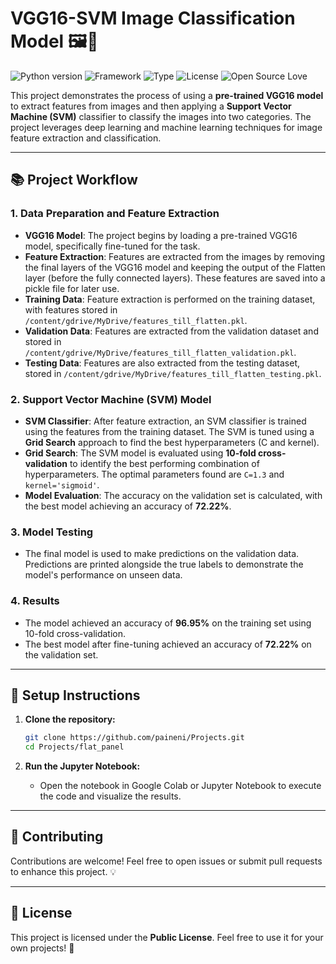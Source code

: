 # VGG16-SVM Image Classification Model 🖼️🤖

![Python version](https://img.shields.io/badge/Python%20version-3.x-light)
![Framework](https://img.shields.io/badge/Framework-TensorFlow-blue)
![Type](https://img.shields.io/badge/Type-Image%20Classification-green)
![License](https://img.shields.io/badge/License-Public-green)
![Open Source Love](https://img.shields.io/badge/%E2%9D%A4%EF%B8%8F-Open%20Source-pink)

This project demonstrates the process of using a **pre-trained VGG16 model** to extract features from images and then applying a **Support Vector Machine (SVM)** classifier to classify the images into two categories. The project leverages deep learning and machine learning techniques for image feature extraction and classification.

---

## 📚 Project Workflow

### 1. **Data Preparation and Feature Extraction**
   - **VGG16 Model**: The project begins by loading a pre-trained VGG16 model, specifically fine-tuned for the task.
   - **Feature Extraction**: Features are extracted from the images by removing the final layers of the VGG16 model and keeping the output of the Flatten layer (before the fully connected layers). These features are saved into a pickle file for later use.
   - **Training Data**: Feature extraction is performed on the training dataset, with features stored in `/content/gdrive/MyDrive/features_till_flatten.pkl`.
   - **Validation Data**: Features are extracted from the validation dataset and stored in `/content/gdrive/MyDrive/features_till_flatten_validation.pkl`.
   - **Testing Data**: Features are also extracted from the testing dataset, stored in `/content/gdrive/MyDrive/features_till_flatten_testing.pkl`.

### 2. **Support Vector Machine (SVM) Model**
   - **SVM Classifier**: After feature extraction, an SVM classifier is trained using the features from the training dataset. The SVM is tuned using a **Grid Search** approach to find the best hyperparameters (C and kernel).
   - **Grid Search**: The SVM model is evaluated using **10-fold cross-validation** to identify the best performing combination of hyperparameters. The optimal parameters found are `C=1.3` and `kernel='sigmoid'`.
   - **Model Evaluation**: The accuracy on the validation set is calculated, with the best model achieving an accuracy of **72.22%**.

### 3. **Model Testing**
   - The final model is used to make predictions on the validation data. Predictions are printed alongside the true labels to demonstrate the model's performance on unseen data.

### 4. **Results**
   - The model achieved an accuracy of **96.95%** on the training set using 10-fold cross-validation.
   - The best model after fine-tuning achieved an accuracy of **72.22%** on the validation set.

---

## 🚀 Setup Instructions

1. **Clone the repository:**
   ```bash
   git clone https://github.com/paineni/Projects.git
   cd Projects/flat_panel
   ```

2. **Run the Jupyter Notebook:**
   - Open the notebook in Google Colab or Jupyter Notebook to execute the code and visualize the results.

---

## 🤝 Contributing

Contributions are welcome! Feel free to open issues or submit pull requests to enhance this project. 💡

---

## 📜 License

This project is licensed under the **Public License**. Feel free to use it for your own projects! 🎉


